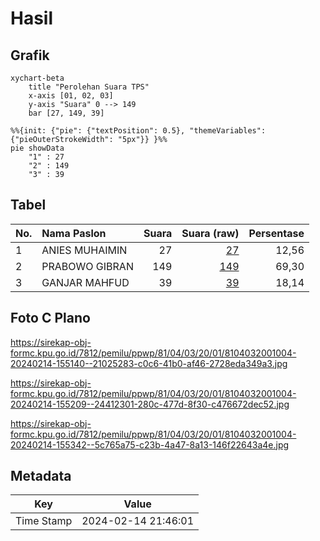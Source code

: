 # Hasil

## Grafik

```mermaid
xychart-beta
    title "Perolehan Suara TPS"
    x-axis [01, 02, 03]
    y-axis "Suara" 0 --> 149
    bar [27, 149, 39]
```

```mermaid
%%{init: {"pie": {"textPosition": 0.5}, "themeVariables": {"pieOuterStrokeWidth": "5px"}} }%%
pie showData
    "1" : 27
    "2" : 149
    "3" : 39
```

## Tabel

| No. | Nama Paslon    | Suara | Suara (raw) | Persentase |
|:--- |:-------------- | -----:| -----------:| ----------:|
| 1   | ANIES MUHAIMIN | 27    | [27][p-1]   | 12,56      |
| 2   | PRABOWO GIBRAN | 149   | [149][p-2]  | 69,30      |
| 3   | GANJAR MAHFUD  | 39    | [39][p-3]   | 18,14      |


[p-1]: https://github.com/gigit-pemilu/pemilu-2024-81-maluku/blob/main/pilpres/hitung-suara/sub/81-maluku/sub/04-buru/sub/03-waeapo/sub/2001-savana-jaya/sub/004-tps/sub/paslon-1.txt
[p-2]: https://github.com/gigit-pemilu/pemilu-2024-81-maluku/blob/main/pilpres/hitung-suara/sub/81-maluku/sub/04-buru/sub/03-waeapo/sub/2001-savana-jaya/sub/004-tps/sub/paslon-2.txt
[p-3]: https://github.com/gigit-pemilu/pemilu-2024-81-maluku/blob/main/pilpres/hitung-suara/sub/81-maluku/sub/04-buru/sub/03-waeapo/sub/2001-savana-jaya/sub/004-tps/sub/paslon-3.txt

## Foto C Plano

https://sirekap-obj-formc.kpu.go.id/7812/pemilu/ppwp/81/04/03/20/01/8104032001004-20240214-155140--21025283-c0c6-41b0-af46-2728eda349a3.jpg

https://sirekap-obj-formc.kpu.go.id/7812/pemilu/ppwp/81/04/03/20/01/8104032001004-20240214-155209--24412301-280c-477d-8f30-c476672dec52.jpg

https://sirekap-obj-formc.kpu.go.id/7812/pemilu/ppwp/81/04/03/20/01/8104032001004-20240214-155342--5c765a75-c23b-4a47-8a13-146f22643a4e.jpg


## Metadata

| Key        | Value               |
| ---------- | ------------------- |
| Time Stamp | 2024-02-14 21:46:01 |




